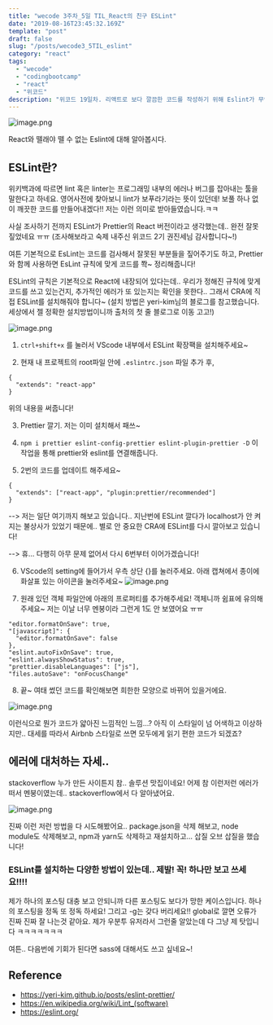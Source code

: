 ```yaml
---
title: "wecode 3주차_5일 TIL_React의 친구 ESLint"
date: "2019-08-16T23:45:32.169Z"
template: "post"
draft: false
slug: "/posts/wecode3_5TIL_eslint"
category: "react"
tags:
  - "wecode"
  - "codingbootcamp"
  - "react"
  - "위코드"
description: "위코드 19일차. 리액트로 보다 깔끔한 코드를 작성하기 위해 Eslint가 무엇인지, 어떻게 설치하는지 알아보았다!"
---
```


![image.png](https://images.velog.io/post-images/dooreplay/1e892810-c1b4-11e9-a7d0-358f0b555fd4/image.png)

React와 뗄래야 뗄 수 없는 Eslint에 대해 알아봅시다.

## ESLint란?

위키백과에 따르면 lint 혹은 linter는 프로그래밍 내부의 에러나 버그를 잡아내는 툴을 말한다고 하네요. 영어사전에 찾아보니 lint가 보푸라기라는 뜻이 있던데! 보풀 하나 없이 깨끗한 코드를 만들어내겠다!! 저는 이런 의미로 받아들였습니다.ㅋㅋ

사실 조사하기 전까지 ESLint가 Prettier의 React 버전이라고 생각했는데.. 완전 잘못 짚었네요 ㅠㅠ (조사해보라고 숙제 내주신 위코드 2기 권진세님 감사합니다~!)

여튼 기본적으로 EsLint는 코드를 검사해서 잘못된 부분들을 짚어주기도 하고, Prettier와 함께 사용하면 EsLint 규칙에 맞게 코드를 쫙~ 정리해줍니다!

ESLint의 규칙은 기본적으로 React에 내장되어 있다는데.. 우리가 정해진 규칙에 맞게 코드를 쓰고 있는건지, 추가적인 에러가 또 있는지는 확인을 못한다..
그래서 CRA에 직접 ESLint를 설치해줘야 합니다~
(설치 방법은 yeri-kim님의 블로그를 참고했습니다. 세상에서 젤 정확한 설치방법이니까 출처의 첫 줄 블로그로 이동 고고!)

![image.png](https://images.velog.io/post-images/dooreplay/08865220-c1b6-11e9-89bf-bf019f725a6c/image.png)

1. `ctrl+shift+x` 를 눌러서 VScode 내부에서 ESLint 확장팩을 설치해주세요~

2. 현재 내 프로젝트의 root파일 안에 `.eslintrc.json` 파일 추가 후,

```
{
  "extends": "react-app"
}
```

위의 내용을 써줍니다!

3. Prettier 깔기. 저는 이미 설치해서 패쓰~

4. `npm i prettier eslint-config-prettier eslint-plugin-prettier -D` 이 작업을 통해 prettier와 eslint를 연결해줍니다.

5. 2번의 코드를 업데이트 해주세요~

```
{
  "extends": ["react-app", "plugin:prettier/recommended"]
}
```

--> 저는 일단 여기까지 해보고 있습니다.. 지난번에 ESLint 깔다가 localhost가 안 켜지는 불상사가 있었기 때문에.. 별로 안 중요한 CRA에 ESLint를 다시 깔아보고 있습니다!

--> 휴... 다행히 아무 문제 없어서 다시 6번부터 이어가겠습니다!

6. VScode의 setting에 들어가서 우측 상단 {}를 눌러주세요. 아래 캡쳐에서 종이에 화살표 있는 아이콘을 눌러주세요~
   ![image.png](https://images.velog.io/post-images/dooreplay/587b2740-c1b8-11e9-a7d0-358f0b555fd4/image.png)

7. 원래 있던 객체 파일안에 아래의 프로퍼티를 추가해주세요! 객체니까 쉼표에 유의해주세요~ 저는 이날 너무 멘붕이라 그런게 1도 안 보였어요 ㅠㅠ

```
"editor.formatOnSave": true,
"[javascript]": {
  "editor.formatOnSave": false
},
"eslint.autoFixOnSave": true,
"eslint.alwaysShowStatus": true,
"prettier.disableLanguages": ["js"],
"files.autoSave": "onFocusChange"

```

8. 끝~ 여태 썼던 코드를 확인해보면 희한한 모양으로 바뀌어 있을거에요.

![image.png](https://images.velog.io/post-images/dooreplay/c581eb80-c1b8-11e9-a7d0-358f0b555fd4/image.png)

이런식으로 뭔가 코드가 얇아진 느낌적인 느낌...? 아직 이 스타일이 넘 어색하고 이상하지만.. 대세를 따라서 Airbnb 스타일로 쓰면 모두에게 읽기 편한 코드가 되겠죠?

## 에러에 대처하는 자세..

stackoverflow 누가 만든 사이튼지 참.. 솔루션 맛집이네요!
어제 참 이런저런 에러가 떠서 멘붕이였는데.. stackoverflow에서 다 알아냈어요.

![image.png](https://images.velog.io/post-images/dooreplay/082788f0-c1b9-11e9-a7d0-358f0b555fd4/image.png)

진짜 이런 저런 방법을 다 시도해봤어요..
package.json을 삭제 해보고, node module도 삭제해보고, npm과 yarn도 삭제하고 재설치하고... 삽질 오브 삽질을 했습니다!

### ESLint를 설치하는 다양한 방법이 있는데.. 제발! 꼭! 하나만 보고 쓰세요!!!!

제가 하나의 포스팅 대충 보고 안되니까 다른 포스팅도 보다가 망한 케이스입니다.
하나의 포스팅을 정독 또 정독 하세요!
그리고 -g는 갖다 버리세요!! global로 깔면 오류가 진짜 진짜 잘 나는것 같아요.
제가 우분투 유저라서 그런줄 알았는데 다 그냥 제 탓입니다 ㅋㅋㅋㅋㅋㅋㅋ

여튼.. 다음번에 기회가 된다면 sass에 대해서도 쓰고 싶네요~!

## Reference

- https://yeri-kim.github.io/posts/eslint-prettier/
- https://en.wikipedia.org/wiki/Lint_(software)
- https://eslint.org/
